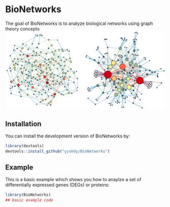 
<!-- README.md is generated from README.Rmd. Please ed  it that file -->

# BioNetworks

<!-- badges: start -->
<!-- badges: end -->

The goal of BioNetworks is to analyze biological networks using graph
theory concepts ![](man/figures/README-Network.png)

## Installation

You can install the development version of BioNetworks by:

``` r
library(devtools)
devtools::install_github("yzohdy/BioNetworks")
```

## Example

This is a basic example which shows you how to anaylze a set of
differentially expressed genes (DEGs) or proteins:

``` r
library(BioNetworks)
## basic example code
```
